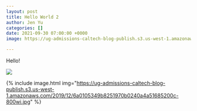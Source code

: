 ```yaml
---
layout: post
title: Hello World 2
author: Jen Yu
categories: []
date: 2021-09-30 07:00:00 +0000
image: https://ug-admissions-caltech-blog-publish.s3.us-west-1.amazonaws.com/2019/11/6a0105349b8251970b0240a4ca39e6200d-800wi.jpg

---
```

Hello! 

![](https://ug-admissions-caltech-blog-publish.s3.us-west-1.amazonaws.com/2019/11/6a0105349b8251970b0240a49ce06a200c-800wi.jpg)

{% include image.html img="https://ug-admissions-caltech-blog-publish.s3.us-west-1.amazonaws.com/2019/12/6a0105349b8251970b0240a4a51685200c-800wi.jpg" %}